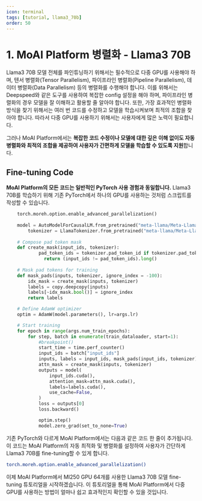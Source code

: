 ```yaml
---
icon: terminal
tags: [tutorial, llama3_70b]
order: 50
---
```


# 1. MoAI Platform 병렬화 - Llama3 70B

Llama3 70B 모델 전체를 파인튜닝하기 위해서는 필수적으로 다중 GPU를 사용해야 하며, 텐서 병렬화(Tensor Parallelism), 파이프라인 병렬화(Pipeline Parallelism), 데이터 병렬화(Data Parallelism) 등의 병렬화를 수행해야 합니다. 이를 위해서는 Deepspeed와 같은 도구를 사용하여 복잡한 config 설정을 해야 하며, 파이프라인 병렬화의 경우 모델을 잘 이해하고 활용할 줄 알아야 합니다. 또한, 가장 효과적인 병렬화 방식을 찾기 위해서는 여러 번 코드를 수정하고 모델을 학습시켜보며 최적의 조합을 찾아야 합니다. 따라서 다중 GPU를 사용하기 위해서는 사용자에게 많은 노력이 필요합니다.

그러나 MoAI Platform에서는 **복잡한 코드 수정이나 모델에 대한 깊은 이해 없이도 자동 병렬화와 최적의 조합을 제공하여 사용자가 간편하게 모델을 학습할 수 있도록 지원**합니다.

## Fine-tuning Code

**MoAI Platform의 모든 코드는 일반적인 PyTorch 사용 경험과 동일합니다.** Llama3 70B를 학습하기 위해 기존 PyTorch에서 하나의 GPU를 사용하는 것처럼 스크립트를 작성할 수 있습니다.

```python
    torch.moreh.option.enable_advanced_parallelization()
    
    model = AutoModelForCausalLM.from_pretrained("meta-llama/Meta-Llama-3-70B")
		tokenizer = LlamaTokenizer.from_pretrained("meta-llama/Meta-Llama-3-70B")
    
    # Compose pad token mask
    def create_mask(input_ids, tokenizer):
		    pad_token_ids = tokenizer.pad_token_id if tokenizer.pad_token_id is not None else tokenizer.eos_token_id
			  return (input_ids != pad_token_ids).long() 
			   
    # Mask pad tokens for training
    def mask_pads(inputs, tokenizer, ignore_index = -100):
        idx_mask = create_mask(inputs, tokenizer)
        labels = copy.deepcopy(inputs)
        labels[~idx_mask.bool()] = ignore_index
        return labels

    # Define AdamW optimizer
    optim = AdamW(model.parameters(), lr=args.lr)

    # Start training
    for epoch in range(args.num_train_epochs):
        for step, batch in enumerate(train_dataloader, start=1):
            #breakpoint()
            start_time = time.perf_counter()
            input_ids = batch["input_ids"]
            inputs, labels = input_ids, mask_pads(input_ids, tokenizer)
            attn_mask = create_mask(inputs, tokenizer)
            outputs = model(
                input_ids.cuda(),
                attention_mask=attn_mask.cuda(),
                labels=labels.cuda(),
                use_cache=False,
            )
            loss = outputs[0]
            loss.backward()

            optim.step()
            model.zero_grad(set_to_none=True)
```

기존 PyTorch와 다르게 MoAI Platform에서는 다음과 같은 코드 한 줄이 추가됩니다. 이 코드는 MoAI Platform의 자동 최적화 및 병렬화를 설정하여 사용자가 간단하게 Llama3 70B를 fine-tuning할 수 있게 합니다.

```bash
torch.moreh.option.enable_advanced_parallelization()
```

이제 MoAI Platform에서 MI250 GPU 64개를 사용한 Llama3 70B 모델 fine-tuning 튜토리얼을 시작하겠습니다. 이 튜토리얼을 통해 MoAI Platform에서 다중 GPU를 사용하는 방법이 얼마나 쉽고 효과적인지 확인할 수 있을 것입니다.
